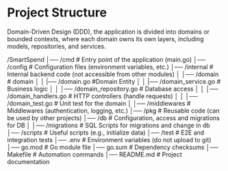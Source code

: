 # Project Structure 

Domain-Driven Design (DDD), the application is divided into domains or bounded contexts, where each domain owns its own layers, including models, repositories, and services.

/SmartSpend
│── /cmd # Entry point of the application (main.go)
│── /config # Configuration files (environment variables, etc.)
│── /internal # Internal backend code (not accessible from other modules)
│ │── /domain # domain 
│ │   |── /domain.go #Domain Entity
│ │   |── /domain_service.go # Business logic
│ │   │── /domain_repository.go # Database access
│ │   │── /domain_handlers.go # HTTP controllers (handle requests)
│ │   │── /domain_test.go # Unit test for the domain
│ │── /middlewares # Middlewares (authentication, logging, etc.)
│── /pkg # Reusable code (can be used by other projects)
│── /db # Configuration, access and migrations for DB
│ │── /migrations # SQL Scripts for migrations and change in db
│── /scripts # Useful scripts (e.g., initialize data)
│── /test # E2E and integration tests
│── .env # Environment variables (do not upload to git)
│── go.mod # Go module file
│── go.sum # Dependency checksums
│── Makefile # Automation commands
│── README.md # Project documentation
